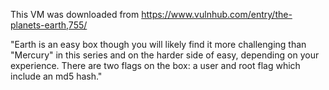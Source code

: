 This VM was downloaded from https://www.vulnhub.com/entry/the-planets-earth,755/

"Earth is an easy box though you will likely find it more challenging than "Mercury" in this series and on the harder side of easy, depending on your experience. 
There are two flags on the box: a user and root flag which include an md5 hash."
